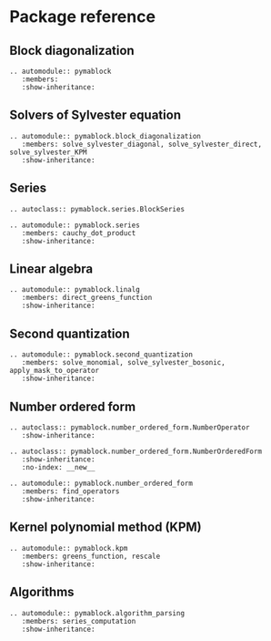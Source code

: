 # Package reference

## Block diagonalization

```{eval-rst}
.. automodule:: pymablock
   :members:
   :show-inheritance:
```

## Solvers of Sylvester equation

```{eval-rst}
.. automodule:: pymablock.block_diagonalization
   :members: solve_sylvester_diagonal, solve_sylvester_direct, solve_sylvester_KPM
   :show-inheritance:
```

## Series

```{eval-rst}
.. autoclass:: pymablock.series.BlockSeries
```

```{eval-rst}
.. automodule:: pymablock.series
   :members: cauchy_dot_product
   :show-inheritance:
```

## Linear algebra

```{eval-rst}
.. automodule:: pymablock.linalg
   :members: direct_greens_function
   :show-inheritance:
```

## Second quantization

```{eval-rst}
.. automodule:: pymablock.second_quantization
   :members: solve_monomial, solve_sylvester_bosonic, apply_mask_to_operator
   :show-inheritance:
```

## Number ordered form

```{eval-rst}
.. autoclass:: pymablock.number_ordered_form.NumberOperator
   :show-inheritance:
```

```{eval-rst}
.. autoclass:: pymablock.number_ordered_form.NumberOrderedForm
   :show-inheritance:
   :no-index: __new__
```

```{eval-rst}
.. automodule:: pymablock.number_ordered_form
   :members: find_operators
   :show-inheritance:
```

## Kernel polynomial method (KPM)

```{eval-rst}
.. automodule:: pymablock.kpm
   :members: greens_function, rescale
   :show-inheritance:
```

## Algorithms

```{eval-rst}
.. automodule:: pymablock.algorithm_parsing
   :members: series_computation
   :show-inheritance:
```
